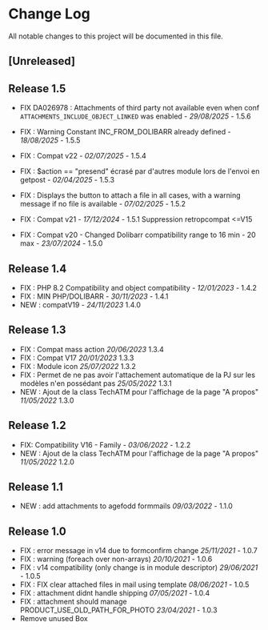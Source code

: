 # Change Log
All notable changes to this project will be documented in this file.

## [Unreleased]



## Release 1.5
- FIX DA026978 : Attachments of third party not available even when conf `ATTACHMENTS_INCLUDE_OBJECT_LINKED` was enabled - *29/08/2025* - 1.5.6
- FIX : Warning Constant INC_FROM_DOLIBARR already defined - *18/08/2025* - 1.5.5
- FIX : Compat v22 - *02/07/2025* - 1.5.4
- FIX : $action == "presend" écrasé par d'autres module lors de l'envoi en getpost - *02/04/2025* - 1.5.3
- FIX : Displays the button to attach a file in all cases, with a warning message if no file is available - *07/02/2025* - 1.5.2
- FIX : Compat v21 - *17/12/2024* - 1.5.1
        Suppression retropcompat <=V15

- FIX : Compat v20 - Changed Dolibarr compatibility range to 16 min - 20 max - *23/07/2024* - 1.5.0

## Release 1.4

- FIX : PHP 8.2 Compatibility and object compatibility - *12/01/2023* - 1.4.2
- FIX : MIN PHP/DOLIBARR  - *30/11/2023* - 1.4.1  
- NEW : compatV19 - *24/11/2023* 1.4.0  

## Release 1.3

- FIX : Compat mass action  *20/06/2023* 1.3.4
- FIX : Compat V17  *20/01/2023* 1.3.3
- FIX : Module icon  *25/07/2022* 1.3.2
- FIX : Permet de ne pas avoir l'attachement automatique de la PJ sur les modèles n'en possédant pas *25/05/2022* 1.3.1
- NEW : Ajout de la class TechATM pour l'affichage de la page "A propos" *11/05/2022* 1.3.0

## Release 1.2

- FIX: Compatibility V16 - Family - *03/06/2022* - 1.2.2
- NEW : Ajout de la class TechATM pour l'affichage de la page "A propos" *11/05/2022* 1.2.0

## Release 1.1

- NEW : add attachments to agefodd formmails *09/03/2022* - 1.1.0

## Release 1.0
- FIX : error message in v14 due to formconfirm change *25/11/2021* - 1.0.7
- FIX : warning (foreach over non-arrays) *20/10/2021* - 1.0.6
- FIX : v14 compatibility (only change is in module descriptor) *29/06/2021* - 1.0.5
- FIX : FIX clear attached files in mail using template *08/06/2021* - 1.0.5
- FIX : attachment didnt handle shipping *07/05/2021* - 1.0.4
- FIX : attachment should manage PRODUCT_USE_OLD_PATH_FOR_PHOTO *23/04/2021* - 1.0.3
- Remove unused Box
